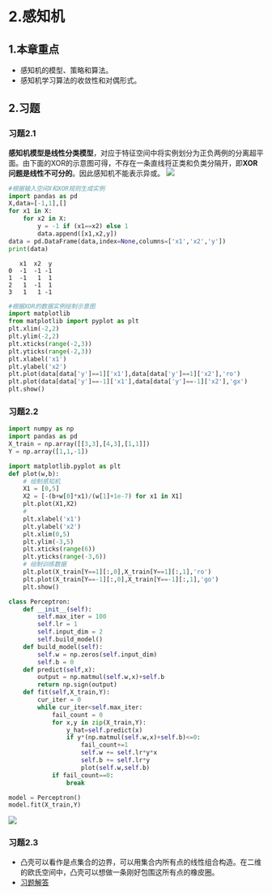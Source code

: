 # 2.感知机

## 1.本章重点
- 感知机的模型、策略和算法。
- 感知机学习算法的收敛性和对偶形式。

## 2.习题
### 习题2.1 
**感知机模型是线性分类模型**，对应于特征空间中将实例划分为正负两例的分离超平面。由下面的XOR的示意图可得，不存在一条直线将正类和负类分隔开，即**XOR问题是线性不可分的**。因此感知机不能表示异或。
![](https://chensi01.github.io//post-images/1616659407689.png)

```python
#根据输入空间X和XOR规则生成实例
import pandas as pd
X,data=[-1,1],[]
for x1 in X:
    for x2 in X:
        y = -1 if (x1==x2) else 1
        data.append([x1,x2,y])
data = pd.DataFrame(data,index=None,columns=['x1','x2','y'])
print(data)
```

       x1  x2  y
    0  -1  -1 -1
    1  -1   1  1
    2   1  -1  1
    3   1   1 -1



```python
#根据XOR的数据实例绘制示意图
import matplotlib
from matplotlib import pyplot as plt 
plt.xlim(-2,2)
plt.ylim(-2,2)
plt.xticks(range(-2,3))
plt.yticks(range(-2,3))
plt.xlabel('x1')
plt.ylabel('x2')
plt.plot(data[data['y']==1]['x1'],data[data['y']==1]['x2'],'ro')
plt.plot(data[data['y']==-1]['x1'],data[data['y']==-1]['x2'],'gx')
plt.show()
```


### 习题2.2
```python
import numpy as np
import pandas as pd
X_train = np.array([[3,3],[4,3],[1,1]])
Y = np.array([1,1,-1])
```


```python
import matplotlib.pyplot as plt
def plot(w,b):
    # 绘制感知机
    X1 = [0,5]
    X2 = [-(b+w[0]*x1)/(w[1]+1e-7) for x1 in X1]
    plt.plot(X1,X2)
    #     
    plt.xlabel('x1')
    plt.ylabel('x2')
    plt.xlim(0,5)
    plt.ylim(-3,5)
    plt.xticks(range(6))
    plt.yticks(range(-3,6))
    # 绘制训练数据
    plt.plot(X_train[Y==1][:,0],X_train[Y==1][:,1],'ro')
    plt.plot(X_train[Y==-1][:,0],X_train[Y==-1][:,1],'go')
    plt.show()
```


```python
class Perceptron:
    def __init__(self):
        self.max_iter = 100
        self.lr = 1
        self.input_dim = 2
        self.build_model()
    def build_model(self):
        self.w = np.zeros(self.input_dim)
        self.b = 0
    def predict(self,x):
        output = np.matmul(self.w,x)+self.b
        return np.sign(output)
    def fit(self,X_train,Y):
        cur_iter = 0
        while cur_iter<self.max_iter:
            fail_count = 0
            for x,y in zip(X_train,Y):
                y_hat=self.predict(x)
                if y*(np.matmul(self.w,x)+self.b)<=0:
                    fail_count+=1
                    self.w += self.lr*y*x
                    self.b += self.lr*y
                    plot(self.w,self.b)
            if fail_count==0:
                break 
```


```python
model = Perceptron()
model.fit(X_train,Y)
```

![](https://chensi01.github.io//post-images/1616670259364.png)



### 习题2.3
 - 凸壳可以看作是点集合的边界，可以用集合内所有点的线性组合构造。在二维的欧氏空间中，凸壳可以想做一条刚好包围这所有点的橡皮圈。
 - [习题解答](https://datawhalechina.github.io/statistical-learning-method-solutions-manual/#/chapter2/chapter2?id=%e4%b9%a0%e9%a2%9822)
